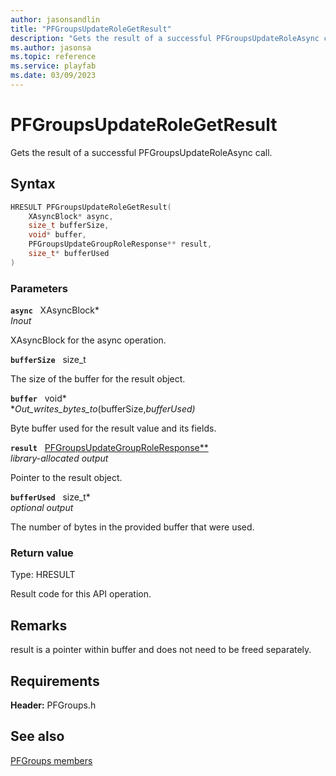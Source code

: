 ```yaml
---
author: jasonsandlin
title: "PFGroupsUpdateRoleGetResult"
description: "Gets the result of a successful PFGroupsUpdateRoleAsync call."
ms.author: jasonsa
ms.topic: reference
ms.service: playfab
ms.date: 03/09/2023
---
```


# PFGroupsUpdateRoleGetResult  

Gets the result of a successful PFGroupsUpdateRoleAsync call.  

## Syntax  
  
```cpp
HRESULT PFGroupsUpdateRoleGetResult(  
    XAsyncBlock* async,  
    size_t bufferSize,  
    void* buffer,  
    PFGroupsUpdateGroupRoleResponse** result,  
    size_t* bufferUsed  
)  
```  
  
### Parameters  
  
**`async`** &nbsp; XAsyncBlock*  
*_Inout_*  
  
XAsyncBlock for the async operation.  
  
**`bufferSize`** &nbsp; size_t  
  
The size of the buffer for the result object.  
  
**`buffer`** &nbsp; void*  
*_Out_writes_bytes_to_(bufferSize,*bufferUsed)*  
  
Byte buffer used for the result value and its fields.  
  
**`result`** &nbsp; [PFGroupsUpdateGroupRoleResponse**](../../pfgroupstypes/structs/pfgroupsupdategrouproleresponse.md)  
*library-allocated output*  
  
Pointer to the result object.  
  
**`bufferUsed`** &nbsp; size_t*  
*optional output*  
  
The number of bytes in the provided buffer that were used.  
  
  
### Return value
Type: HRESULT
  
Result code for this API operation.
  
## Remarks  
  
result is a pointer within buffer and does not need to be freed separately.
  
## Requirements  
  
**Header:** PFGroups.h
  
## See also  
[PFGroups members](../pfgroups_members.md)  

  
  
